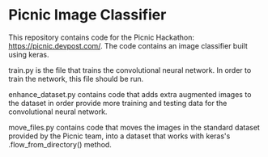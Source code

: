 # Picnic Image Classifier
This repository contains code for the Picnic Hackathon: https://picnic.devpost.com/. The code contains an image classifier built using keras.

train.py is the file that trains the convolutional neural network. In order to train the network, this file should be run.

enhance_dataset.py contains code that adds extra augmented images to the dataset in order provide more training and testing data for the convolutional neural network.

move_files.py contains code that moves the images in the standard dataset provided by the Picnic team, into a dataset that works with keras's .flow_from_directory() method.
